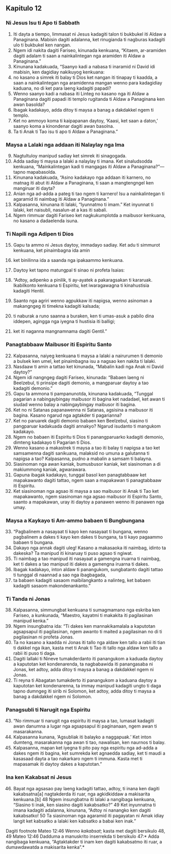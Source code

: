 Kapitulo 12
-----------

### Ni Jesus Isu ti Apo ti Sabbath

1. Iti dayta a tiempo, limmasat ni Jesus kadagiti talon ti bukbukel iti Aldaw a Panaginana. Mabisin dagiti adalanna, ket rinugianda ti nagburas kadagiti ulo ti bukbukel ken nangan.
2. Ngem idi nakita dagiti Fariseo, kinunada kenkuana, “Kitaem, ar-aramiden dagiti adalam ti saan a nainkalintegan nga aramiden iti Aldaw a Panaginana.”
3. Kinunana kadakuada, “Saanyo kadi a nabasa ti inaramid ni David idi mabisin, ken dagidiay nakikuyog kenkuana:
4. no kasano a simrek iti balay ti Dios ket nangan iti tinapay ti kaadda, a saan a nainkalintegan nga aramidenna mangan wenno para kadagidiay kaduana, no di ket para laeng kadagiti papadi?
5. Wenno saanyo kadi a nabasa iti Linteg no kasano nga iti Aldaw a Panaginana dagiti papadi iti templo rugitanda ti Aldaw a Panaginana ken awan basolda?
6. Ibagak kadakayo, adda ditoy ti maysa a banag a dakdakkel ngem ti templo.
7. Ket no ammoyo koma ti kaipapanan daytoy, ‘Kaasi, ket saan a daton,’ saanyo koma a kinondenar dagiti awan basolna.
8. Ta ti Anak ti Tao isu ti apo ti Aldaw a Panaginana.”

### Maysa a Lalaki nga addaan iti Nalaylay nga Ima

9. Nagtultuloy manipud sadiay ket simrek iti sinagogada.
10. Adda sadiay ti maysa a lalaki a nalaylay ti imana. Ket sinaludsodda kenkuana, “Mainkalintegan kadi ti mangagas iti Aldaw a Panaginana?”—tapno mapabasolda.
11. Kinunana kadakuada, “Asino kadakayo nga addaan iti karnero, no matnag iti abut iti Aldaw a Panaginana, ti saan a mangtengngel ken mangiruar iti dayta?
12. Anian nga ad-adda a pateg ti tao ngem ti karnero! Isu a nainkalintegan ti agaramid iti naimbag iti Aldaw a Panaginana.”
13. Kalpasanna, kinunana iti lalaki, “Iyunnatmo ti imam.” Ket inyunnat ti lalaki, ket naisubli, nasalun-at a kas iti sabali.
14. Ngem rimmuar dagiti Fariseo ket nagkukumplotda a maibusor kenkuana, no kasano a dadaelenda isuna.

### Ti Napili nga Adipen ti Dios

15. Gapu ta ammo ni Jesus daytoy, immadayo sadiay. Ket adu ti simmurot kenkuana, ket pinaimbagna ida amin
16. ket binilinna ida a saanda nga ipakaammo kenkuana.
17. Daytoy ket tapno matungpal ti sinao ni profeta Isaias:

18. “Adtoy, adipenko a pinilik, ti ay-ayatek a pakaragsakan ti kararuak.
    Ikabilkonto kenkuana ti Espiritu, ket iwaragawagna ti kinahustisia kadagiti Hentil.
19. Saanto nga agriri wenno agpukkaw iti napigsa, wenno asinoman a makangngeg iti timekna kadagiti kalsada;
20. ti naburak a runo saanna a buraken, ken ti umas-asuk a pabilo dina iddepen,
    agingga nga iyegna ti hustisia iti balligi;
21. ket iti naganna mangnamnama dagiti Gentil.”

### Panagtabbaaw Maibusor iti Espiritu Santo

22. Kalpasanna, naiyeg kenkuana ti maysa a lalaki a nairurumen ti demonio a bulsek ken umel, ket pinaimbagna isu a nagsao ken nakita ti lalaki.
23. Nasdaaw ti amin a tattao ket kinunada, “Mabalin kadi nga Anak ni David daytoy?”
24. Ngem idi nangngeg dagiti Fariseo, kinunada: “Babaen laeng ni Beelzebul, ti prinsipe dagiti demonio, a mangparuar daytoy a tao kadagiti demonio.”
25. Gapu ta ammona ti pampanunotda, kinunana kadakuada, “Tunggal pagarian a nabingaybingay maibusor iti bagina ket nadadael, ket awan ti siudad wenno balay a nabingaybingay maibusor iti bagina.
26. Ket no ni Satanas papanawenna ni Satanas, agsisina a maibusor iti bagina. Kasano ngarud nga agtakder ti pagarianna?
27. Ket no paruarek dagiti demonio babaen ken Beelzebul, siasino ti pangparuar kadakuada dagiti annakyo? Ngarud isudanto ti mangukom kadakayo.
28. Ngem no babaen iti Espiritu ti Dios ti panangparuarko kadagiti demonio, dimteng kadakayo ti Pagarian ti Dios.
29. Wenno kasano a makastrek ti maysa a tao iti balay ti napigsa a tao ket samsamenna dagiti sanikuana, malaksid no umuna a galutanna ti napigsa a tao? Kalpasanna, pudno a mabalin a samsam ti balayna.
30. Siasinoman nga awan kaniak, bumusbusor kaniak, ket siasinoman a di makiummong kaniak, agwarawara.
31. Gapuna ibagak kadakayo, tunggal basol ken panagtabbaaw ket mapakawanto dagiti tattao, ngem saan a mapakawan ti panagtabbaaw iti Espiritu.
32. Ket siasinoman nga agsao iti maysa a sao maibusor iti Anak ti Tao ket mapakawanto, ngem siasinoman nga agsao maibusor iti Espiritu Santo, saanto a mapakawan, uray iti daytoy a panawen wenno iti panawen nga umay.

### Maysa a Kaykayo ti Am-ammo babaen ti Bungbungana

33. “Pagbalinem a nasayaat ti kayo ken nasayaat ti bungana, wenno pagbalinem a dakes ti kayo ken dakes ti bungana, ta ti kayo pagaammo babaen ti bungana.
34. Dakayo nga annak dagiti uleg! Kasano a makasaoka iti naimbag, idinto ta dakeska? Ta manipud iti kinaruay ti puso agsao ti ngiwat.
35. Ti naimbag a tao manipud iti nasayaat a gamengna iruarna ti naimbag, ket ti dakes a tao manipud iti dakes a gamengna iruarna ti dakes.
36. Ibagak kadakayo, inton aldaw ti panangukom, sungbatanto dagiti tattao ti tunggal di naannad a sao nga ibagbagada,
37. ta babaen kadagiti sasaom maibilangkanto a nalinteg, ket babaen kadagiti sasaom makondenankanto.”

### Ti Tanda ni Jonas

38. Kalpasanna, simmungbat kenkuana ti sumagmamano nga eskriba ken Fariseo, a kunkunada, “Maestro, kayatmi ti makakita iti pagilasinan manipud kenka.”
39. Ngem insungbatna ida: “Ti dakes ken mannakikamalala a kaputotan agsapsapul iti pagilasinan, ngem awanto ti maited a pagilasinan no di ti pagilasinan ni profeta Jonas.
40. Ta no kasano a kaadda ni Jonas iti tallo nga aldaw ken tallo a rabii iti tian ti dakkel nga ikan, kasta met ti Anak ti Tao iti tallo nga aldaw ken tallo a rabii iti puso ti daga.
41. Dagiti lallaki ti Nineve tumakderdanto iti panangukom a kaduada daytoy a kaputotan ket kondenarenda, ta nagbabawida iti panangasaba ni Jonas, ket adtoy, adda ditoy ti maysa a banag a dakdakkel ngem ni Jonas.
42. Ti reyna ti Abagatan tumakderto iti panangukom a kaduana daytoy a kaputotan ket kondenarenna, ta immay manipud kadagiti ungto ti daga tapno dumngeg iti sirib ni Solomon, ket adtoy, adda ditoy ti maysa a banag a dakdakkel ngem ni Solomon.

### Panagsubli ti Narugit nga Espiritu

43. “No rimmuar ti narugit nga espiritu iti maysa a tao, lumasat kadagiti awan danumna a lugar nga agsapsapul iti paginanaan, ngem awan ti masarakanna.
44. Kalpasanna kunana, ‘Agsubliak iti balayko a naggapuak.’ Ket inton dumteng, masarakanna nga awan ti tao, nawalisan, ken naurnos ti balay.
45. Kalpasanna, mapan ket iyegna ti pito pay nga espiritu nga ad-adda a dakes ngem iti bagina, ket sumrekda ket agnaedda sadiay, ket ti maudi a kasasaad dayta a tao nakarkaro ngem ti immuna. Kasta met ti mapasamak iti daytoy dakes a kaputotan.”

### Ina ken Kakabsat ni Jesus

46. Bayat nga agsasao pay laeng kadagiti tattao, adtoy, ti inana ken dagiti kakabsatna[a] nagtakderda iti ruar, nga agkidkiddaw a makisarita kenkuana.[b] 48 Ngem insungbatna iti lalaki a nangibaga kenkuana, “Siasino ti inak, ken siasino dagiti kakabsatko?” 49 Ket inyunnatna ti imana kadagiti adalanna, kinunana, “Adtoy ni nanangko ken dagiti kakabsatko! 50 Ta siasinoman nga agaramid iti pagayatan ni Amak idiay langit ket kabsatko a lalaki ken kabsatko a babai ken inak.”

Dagiti footnote
Mateo 12:46 Wenno *kakabsat*; kasta met dagiti bersikulo 48, 49
Mateo 12:46 Dadduma a manuskrito inserrekda ti bersikulo 47:* Adda nangibaga kenkuana, “Agtaktakder ti inam ken dagiti kakabsatmo iti ruar, a dumawdawatda a makisarita kenka”.*